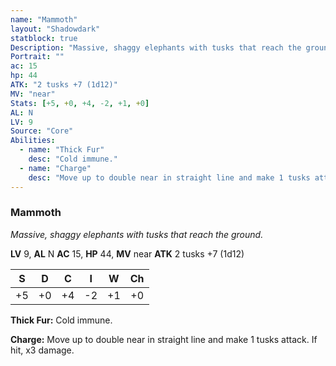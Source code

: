 ```yaml
---
name: "Mammoth"
layout: "Shadowdark"
statblock: true
Description: "Massive, shaggy elephants with tusks that reach the ground."
Portrait: ""
ac: 15
hp: 44
ATK: "2 tusks +7 (1d12)"
MV: "near"
Stats: [+5, +0, +4, -2, +1, +0]
AL: N
LV: 9
Source: "Core"
Abilities:
  - name: "Thick Fur"
    desc: "Cold immune."
  - name: "Charge"
    desc: "Move up to double near in straight line and make 1 tusks attack. If hit, x3 damage."
---
```


### Mammoth

_Massive, shaggy elephants with tusks that reach the ground._

**LV** 9, **AL** N
**AC** 15, **HP** 44, **MV** near
**ATK** 2 tusks +7 (1d12)

|  S  |  D  |  C  |  I  |  W  |  Ch  |
|:---:|:---:|:---:|:---:|:---:|:----:|
| +5 | +0 | +4 | -2 | +1 | +0 |

**Thick Fur:** Cold immune.

**Charge:** Move up to double near in straight line and make 1 tusks attack. If hit, x3 damage.

